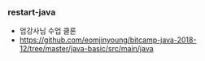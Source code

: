 ### restart-java

- 엄강사님 수업 클론
- https://github.com/eomjinyoung/bitcamp-java-2018-12/tree/master/java-basic/src/main/java